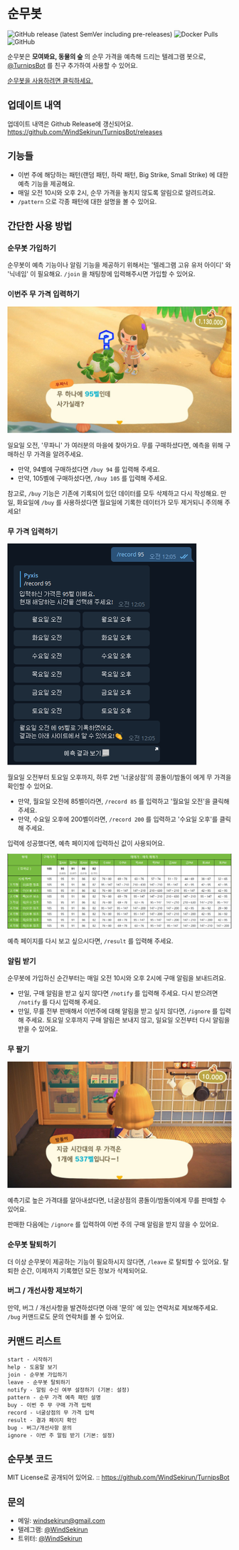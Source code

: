 # 순무봇
![GitHub release (latest SemVer including pre-releases)](https://img.shields.io/github/v/release/WindSekirun/TurnipsBot?include_prereleases) ![Docker Pulls](https://img.shields.io/docker/pulls/windsekirun/turnipsbot) ![GitHub](https://img.shields.io/github/license/windsekirun/turnipsbot) 

순무봇은 **모여봐요, 동물의 숲** 의 순무 가격을 예측해 드리는 텔레그램 봇으로, [@TurnipsBot](http://t.me/turnips_bot) 를 친구 추가하여 사용할 수 있어요.

[순무봇을 사용하려면 클릭하세요.](http://t.me/turnips_bot)

## 업데이트 내역

업데이트 내역은 Github Release에 갱신되어요. https://github.com/WindSekirun/TurnipsBot/releases

## 기능들

* 이번 주에 해당하는 패턴(랜덤 패턴, 하락 패턴, Big Strike, Small Strike) 에 대한 예측 기능을 제공해요.
* 매일 오전 10시와 오후 2시, 순무 가격을 놓치지 않도록 알림으로 알려드려요.
* `/pattern` 으로 각종 패턴에 대한 설명을 볼 수 있어요.

## 간단한 사용 방법

### 순무봇 가입하기

순무봇이 예측 기능이나 알림 기능을 제공하기 위해서는 '텔레그램 고유 유저 아이디' 와 '닉네임' 이 필요해요. `/join` 을 채팅창에 입력해주시면 가입할 수 있어요.

### 이번주 무 가격 입력하기

![](./turnips-buy.jpg)

일요일 오전, '무파니' 가 여러분의 마을에 찾아가요. 무를 구매하셨다면, 예측을 위해 구매하신 무 가격을 알려주세요.

* 만약, 94벨에 구매하셨다면 `/buy 94` 를 입력해 주세요.
* 만약, 105벨에 구매하셨다면, `/buy 105` 를 입력해 주세요.

참고로, `/buy` 기능은 기존에 기록되어 있던 데이터를 모두 삭제하고 다시 작성해요. 만일, 화요일에 `/buy` 를 사용하셨다면 월요일에 기록한 데이터가 모두 제거되니 주의해 주세요!

### 무 가격 입력하기

![](./record-pic.png)

월요일 오전부터 토요일 오후까지, 하루 2번 '너굴상점'의 콩돌이/밤돌이 에게 무 가격을 확인할 수 있어요.

* 만약, 월요일 오전에 85벨이라면, `/record 85` 를 입력하고 '월요일 오전'을 클릭해 주세요.
* 만약, 수요일 오후에 200벨이라면, `/record 200` 를 입력하고 '수요일 오후'를 클릭해 주세요.

입력에 성공했다면, 예측 페이지에 입력하신 값이 사용되어요.

![](./result-example.png)

예측 페이지를 다시 보고 싶으시다면, `/result` 를 입력해 주세요.

### 알림 받기

순무봇에 가입하신 순간부터는 매일 오전 10시와 오후 2시에 구매 알림을 보내드려요.

* 만일, 구매 알림을 받고 싶지 않다면 `/notify` 를 입력해 주세요. 다시 받으려면 `/notify` 를 다시 입력해 주세요.
* 만일, 무를 전부 판매해서 이번주에 대해 알림을 받고 싶지 않다면, `/ignore` 를 입력해 주세요. 토요일 오후까지 구매 알림은 보내지 않고, 일요일 오전부터 다시 알림을 받을 수 있어요.

### 무 팔기

![](./turnips-sell.jpg)

예측기로 높은 가격대를 알아내셨다면, 너굴상점의 콩돌이/밤돌이에게 무를 판매할 수 있어요.

판매한 다음에는 `/ignore` 를 입력하여 이번 주의 구매 알림을 받지 않을 수 있어요.

### 순무봇 탈퇴하기

더 이상 순무봇이 제공하는 기능이 필요하시지 않다면, `/leave` 로 탈퇴할 수 있어요. 탈퇴한 순간, 이제까지 기록했던 모든 정보가 삭제되어요.

### 버그 / 개선사항 제보하기

만약, 버그 / 개선사항을 발견하셨다면 아래 '문의' 에 있는 연락처로 제보해주세요. `/bug` 커맨드로도 문의 연락처를 볼 수 있어요.

## 커맨드 리스트

```text
start - 시작하기
help - 도움말 보기
join - 순무봇 가입하기
leave - 순무봇 탈퇴하기
notify - 알림 수신 여부 설정하기 (기본: 설정)
pattern - 순무 가격 예측 패턴 설명
buy - 이번 주 무 구매 가격 입력
record - 너굴상점의 무 가격 입력
result - 결과 페이지 확인
bug - 버그/개선사항 문의
ignore - 이번 주 알림 받기 (기본: 설정)
```

## 순무봇 코드

MIT License로 공개되어 있어요. :: https://github.com/WindSekirun/TurnipsBot

## 문의

* 메일: windsekirun@gmail.com
* 텔레그램: [@WindSekirun](http://t.me/WindSekirun)
* 트위터: [@WindSekirun](https://twitter.com/WindSekirun)